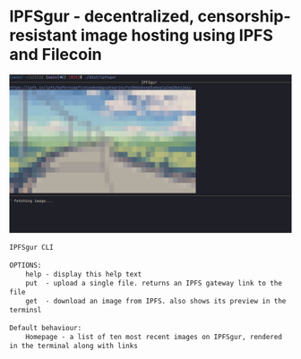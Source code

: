 # IPFSgur - decentralized, censorship-resistant image hosting using IPFS and Filecoin

![a screenshot of IPFSgur CLI displaying the home feed](./screenshot.png)

```
IPFSgur CLI

OPTIONS:
    help - display this help text
    put  - upload a single file. returns an IPFS gateway link to the file
    get  - download an image from IPFS. also shows its preview in the terminsl

Default behaviour:
    Homepage - a list of ten most recent images on IPFSgur, rendered in the terminal along with links
```
